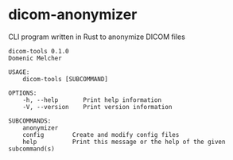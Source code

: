 # dicom-anonymizer

CLI program written in Rust to anonymize DICOM files

```
dicom-tools 0.1.0
Domenic Melcher

USAGE:
    dicom-tools [SUBCOMMAND]

OPTIONS:
    -h, --help       Print help information
    -V, --version    Print version information

SUBCOMMANDS:
    anonymizer    
    config        Create and modify config files
    help          Print this message or the help of the given subcommand(s)
```
